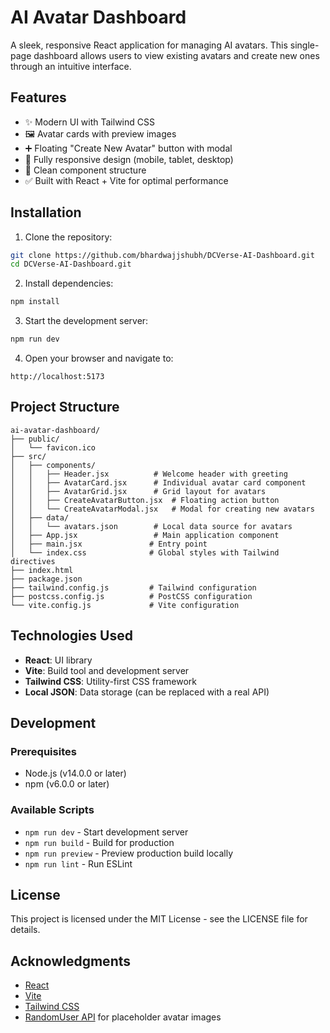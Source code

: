 # AI Avatar Dashboard

A sleek, responsive React application for managing AI avatars. This single-page dashboard allows users to view existing avatars and create new ones through an intuitive interface.


## Features

- ✨ Modern UI with Tailwind CSS
- 🖼️ Avatar cards with preview images
- ➕ Floating "Create New Avatar" button with modal
- 📱 Fully responsive design (mobile, tablet, desktop)
- 🎨 Clean component structure
- ✅ Built with React + Vite for optimal performance


## Installation

1. Clone the repository:
```bash
git clone https://github.com/bhardwajjshubh/DCVerse-AI-Dashboard.git
cd DCVerse-AI-Dashboard.git
```

2. Install dependencies:
```bash
npm install
```

3. Start the development server:
```bash
npm run dev
```

4. Open your browser and navigate to:
```
http://localhost:5173
```

## Project Structure

```
ai-avatar-dashboard/
├── public/
│   └── favicon.ico
├── src/
│   ├── components/
│   │   ├── Header.jsx          # Welcome header with greeting
│   │   ├── AvatarCard.jsx      # Individual avatar card component
│   │   ├── AvatarGrid.jsx      # Grid layout for avatars
│   │   ├── CreateAvatarButton.jsx  # Floating action button
│   │   └── CreateAvatarModal.jsx   # Modal for creating new avatars
│   ├── data/
│   │   └── avatars.json        # Local data source for avatars
│   ├── App.jsx                 # Main application component
│   ├── main.jsx               # Entry point
│   └── index.css              # Global styles with Tailwind directives
├── index.html
├── package.json
├── tailwind.config.js         # Tailwind configuration
├── postcss.config.js          # PostCSS configuration
└── vite.config.js             # Vite configuration
```

## Technologies Used

- **React**: UI library
- **Vite**: Build tool and development server
- **Tailwind CSS**: Utility-first CSS framework
- **Local JSON**: Data storage (can be replaced with a real API)


## Development

### Prerequisites

- Node.js (v14.0.0 or later)
- npm (v6.0.0 or later)

### Available Scripts

- `npm run dev` - Start development server
- `npm run build` - Build for production
- `npm run preview` - Preview production build locally
- `npm run lint` - Run ESLint



## License

This project is licensed under the MIT License - see the LICENSE file for details.

## Acknowledgments

- [React](https://reactjs.org/)
- [Vite](https://vitejs.dev/)
- [Tailwind CSS](https://tailwindcss.com/)
- [RandomUser API](https://randomuser.me/) for placeholder avatar images
